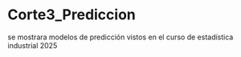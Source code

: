 # Corte3_Prediccion
se mostrara modelos de predicción vistos en el curso de estadística industrial 2025
